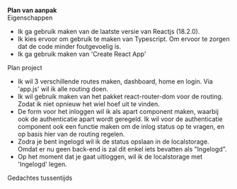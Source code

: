 <b>Plan van aanpak</b><br>
<span>Eigenschappen</span>
<ul>
    <li>Ik ga gebruik maken van de laatste versie van Reactjs (18.2.0).</li>
    <li>Ik kies ervoor om gebruik te maken van Typescript. Om ervoor te zorgen dat de code minder foutgevoelig is.</li>
    <li>Ik ga gebruik maken van 'Create React App'</li>
</ul>
<span>Plan project</span>
<ul>
    <li>Ik wil 3 verschillende routes maken, dashboard, home en login. Via 'app.js' wil ik alle routing doen. </li>
    <li>Ik wil gebruik maken van het pakket react-router-dom voor de routing. Zodat ik niet opnieuw het wiel hoef uit te vinden. </li>
    <li>De form voor het inloggen wil ik als apart component maken, waarbij ook de authenticatie apart wordt geregeld. Ik wil voor de authenticatie component ook een functie maken om de inlog status op te vragen, en op basis hier van de routing regelen. </li>
    <li>Zodra je bent ingelogd wil ik de status opslaan in de localstorage. Omdat er nu geen back-end is zal dit enkel iets bevatten als "Ingelogd".</li>
    <li>Op het moment dat je gaat uitloggen, wil ik de localstorage met 'Ingelogd' legen. </li>
</ul>

<span>Gedachtes tussentijds</span>